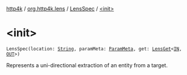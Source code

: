 [http4k](../../index.md) / [org.http4k.lens](../index.md) / [LensSpec](index.md) / [&lt;init&gt;](./-init-.md)

# &lt;init&gt;

`LensSpec(location: `[`String`](https://kotlinlang.org/api/latest/jvm/stdlib/kotlin/-string/index.html)`, paramMeta: `[`ParamMeta`](../-param-meta/index.md)`, get: `[`LensGet`](../-lens-get/index.md)`<`[`IN`](index.md#IN)`, `[`OUT`](index.md#OUT)`>)`

Represents a uni-directional extraction of an entity from a target.

